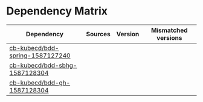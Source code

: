 # Dependency Matrix

Dependency | Sources | Version | Mismatched versions
---------- | ------- | ------- | -------------------
[cb-kubecd/bdd-spring-1587127240](https://github.com/cb-kubecd/bdd-spring-1587127240.git) |  | []() | 
[cb-kubecd/bdd-sbhg-1587128304](https://github.com/cb-kubecd/bdd-sbhg-1587128304.git) |  | []() | 
[cb-kubecd/bdd-gh-1587128304](https://github.com/cb-kubecd/bdd-gh-1587128304.git) |  | []() | 
